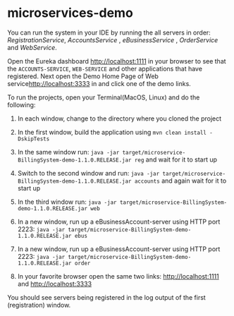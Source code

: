 # microservices-demo



You can run the system in your IDE by running the all servers in order: _RegistrationService_, _AccountsService_ , _eBusinessService_ , _OrderService_ and _WebService_.

Open the Eureka dashboard [http://localhost:1111](http://localhost:1111) in your browser to see that the `ACCOUNTS-SERVICE`, `WEB-SERVICE` and other applications that have registered.  Next open the Demo Home Page of Web service[http://localhost:3333](http://localhost:3333) in and click one of the demo links.

To run the projects, open your Terminal(MacOS, Linux) and do the following:

 1. In each window, change to the directory where you cloned the project
 2. In the first window, build the application using `mvn clean install -DskipTests`
 3. In the same window run: `java -jar target/microservice-BillingSystem-demo-1.1.0.RELEASE.jar reg` and wait for it to start up
 4. Switch to the second window and run: `java -jar target/microservice-BillingSystem-demo-1.1.0.RELEASE.jar accounts` and again wait for
 it to start up
 5. In the third window run: `java -jar target/microservice-BillingSystem-demo-1.1.0.RELEASE.jar web`
 6. In a new window, run up a eBusinessAccount-server using HTTP port 2223: `java -jar target/microservice-BillingSystem-demo-1.1.0.RELEASE.jar ebus`
 7. In a new window, run up a eBusinessAccount-server using HTTP port 2223: `java -jar target/microservice-BillingSystem-demo-1.1.0.RELEASE.jar order`
 
 8. In your favorite browser open the same two links: [http://localhost:1111](http://localhost:1111) and [http://localhost:3333](http://localhost:3333)

You should see servers being registered in the log output of the first (registration) window.


